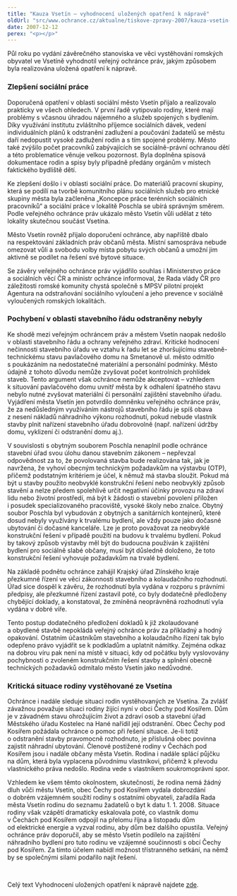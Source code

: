 ```yaml
---
title: "Kauza Vsetín – vyhodnocení uložených opatření k nápravě"
oldUrl: "src/www.ochrance.cz/aktualne/tiskove-zpravy-2007/kauza-vsetin-vyhodnoceni-ulozenych-opatreni-k-naprave"
date: 2007-12-12
perex: "<p></p>"
---
```


<!-- imported from the old website -->

<p class="Normln-web">Půl roku po vydání závěrečného stanoviska ve věci vystěhování romských obyvatel ve Vsetíně vyhodnotil veřejný ochránce práv, jakým způsobem byla realizována uložená opatření k nápravě.</p><h3 class="Nadpis2">Zlepšení sociální práce</h3><p class="Normln-web">Doporučená opatření v oblasti sociální město Vsetín přijalo a realizovalo prakticky ve všech ohledech. V první řadě vytipovalo rodiny, které mají problémy s včasnou úhradou nájemného a služeb spojených s bydlením. Díky využívání institutu zvláštního příjemce sociálních dávek, vedení individuálních plánů k odstranění zadlužení a poučování žadatelů se městu daří nedopustit vysoké zadlužení rodin a s tím spojené problémy. Město také zvýšilo počet pracovníků zabývajících se sociálně-právní ochranou dětí a této problematice věnuje velkou pozornost. Byla doplněna spisová dokumentace rodin a spisy byly případně předány orgánům v místech faktického bydliště dětí.</p><p class="Normln-web">Ke zlepšení došlo i v oblasti sociální práce. Do materiálů pracovní skupiny, která se podílí na tvorbě komunitního plánu sociálních služeb pro etnické skupiny města byla začleněna „Koncepce práce terénních sociálních pracovníků“ a sociální práce v lokalitě Poschla se ubírá správným směrem. Podle veřejného ochránce práv ukázalo město Vsetín vůli udělat z této lokality skutečnou součást Vsetína.</p><p class="Normln-web">Město Vsetín rovněž přijalo doporučení ochránce, aby napříště dbalo na respektování základních práv občanů města. Místní samospráva nebude omezovat vůli a svobodu volby místa pobytu svých občanů a umožní jim aktivně se podílet na řešení své bytové situace.</p><p class="Normln-web">Se závěry veřejného ochránce práv vyjádřilo souhlas i Ministerstvo práce a sociálních věcí ČR a ministr ochránce informoval, že Rada vlády ČR pro záležitosti romské komunity chystá společně s MPSV pilotní projekt Agentura na odstraňování sociálního vyloučení a jeho prevence v sociálně vyloučených romských lokalitách.</p><h3 class="Nadpis2">Pochybení v oblasti stavebního řádu odstraněny nebyly</h3><p class="Normln-web">Ke shodě mezi veřejným ochráncem práv a městem Vsetín naopak nedošlo v oblasti stavebního řádu a ochrany veřejného zdraví. Kritické hodnocení nečinnosti stavebního úřadu ve vztahu k řadu let se zhoršujícímu stavebně-technickému stavu pavlačového domu na Smetanově ul. město odmítlo s poukázáním na nedostatečné materiální a personální podmínky. Město údajně z tohoto důvodu nemůže zvyšovat počet kontrolních prohlídek staveb. Tento argument však ochránce nemůže akceptovat – vzhledem k situování pavlačového domu uvnitř města by k odhalení špatného stavu nebylo nutné zvyšovat materiální či personální zajištění stavebního úřadu. Vyjádření města Vsetín jen potvrdilo domněnku veřejného ochránce práv, že za nedůsledným využíváním nástrojů stavebního řádu je spíš obava z nesení nákladů náhradního výkonu rozhodnutí, pokud nebude vlastník stavby plnit nařízení stavebního úřadu dobrovolně (např. nařízení údržby domu, vyklizení či odstranění domu aj.).</p><p class="Normln-web">V souvislosti s obytným souborem Poschla nenaplnil podle ochránce stavební úřad svou úlohu danou stavebním zákonem – nepřevzal odpovědnost za to, že povolovaná stavba bude realizována tak, jak je navržena, že vyhoví obecným technickým požadavkům na výstavbu (OTP), přičemž podstatným kritériem je účel, k němuž má stavba sloužit. Pokud má být u stavby použito neobvyklé konstrukční řešení nebo neobvyklý způsob stavění a nelze předem spolehlivě určit negativní účinky provozu na zdraví lidu nebo životní prostředí, má být k žádosti o stavební povolení přiložen i posudek specializovaného pracoviště, vysoké školy nebo znalce. Obytný soubor Poschla byl vybudován z obytných a sanitárních kontejnerů, které dosud nebyly využívány k trvalému bydlení, ale vždy pouze jako dočasné ubytování či dočasné kanceláře. Lze je proto považovat za neobvyklé konstrukční řešení v případě použití na budovu k trvalému bydlení. Pokud by takový způsob výstavby měl být do budoucna používán k zajištění bydlení pro sociálně slabé občany, musí být důsledně doloženo, že toto konstrukční řešení vyhovuje požadavkům na trvalé bydlení.</p><p class="Normln-web">Na základě podnětu ochránce zahájil Krajský úřad Zlínského kraje přezkumné řízení ve věci zákonnosti stavebního a kolaudačního rozhodnutí. Úřad sice dospěl k závěru, že rozhodnutí byla vydána v rozporu s právními předpisy, ale přezkumné řízení zastavil poté, co byly dodatečně předloženy chybějící doklady, a konstatoval, že zmíněná neoprávněná rozhodnutí vyla vydána v dobré víře.</p><p class="Normln-web">Tento postup dodatečného předložení dokladů k již zkolaudované a obydlené stavbě nepokládá veřejný ochránce práv za příkladný a hodný opakování. Ostatním účastníkům stavebního a kolaudačního řízení tak bylo odepřeno právo vyjádřit se k podkladům a uplatnit námitky. Zejména odkaz na dobrou víru pak není na místě v situaci, kdy od počátku byly vyslovovány pochybnosti o zvoleném konstrukčním řešení stavby a splnění obecně technických požadavků odmítalo město Vsetín jako nedůvodné.</p><h3 class="Nadpis2">Kritická situace rodiny vystěhované ze Vsetína</h3><p class="Normln-web">Ochránce i nadále sleduje situaci rodin vystěhovaných ze Vsetína. Za zvlášť závažnou považuje situaci rodiny žijící nyní v obci Čechy pod Kosířem. Dům je v závadném stavu ohrožujícím život a zdraví osob a stavební úřad Městského úřadu Kostelec na Hané nařídil její odstranění. Obec Čechy pod Kosířem požádala ochránce o pomoc při řešení situace. Je-li totiž o odstranění stavby pravomocně rozhodnuto, je příslušná obec povinna zajistit náhradní ubytování. Členové postižené rodiny v Čechách pod Kosířem jsou i nadále občany města Vsetín. Rodina i nadále splácí půjčku na dům, která byla vyplacena původnímu vlastníkovi, přičemž k převodu vlastnického práva nedošlo. Rodina vede s vlastníkem soukromoprávní spor.</p><p class="Normln-web">Vzhledem ke všem těmto okolnostem, skutečnosti, že rodina nemá žádný dluh vůči městu Vsetín, obec Čechy pod Kosířem vydala dobrozdání o dobrém vzájemném soužití rodiny s ostatními obyvateli, zařadila Rada města Vsetín rodinu do seznamu žadatelů o byt k datu 1. 1. 2008. Situace rodiny však vzápětí dramaticky eskalovala poté, co vlastník domu v Čechách pod Kosířem odpojil na přelomu října a listopadu dům od elektrické energie a vyzval rodinu, aby dům bez dalšího opustila. Veřejný ochránce práv doporučil, aby se město Vsetín podílelo na zajištění náhradního bydlení pro tuto rodinu ve vzájemné součinnosti s obcí Čechy pod Kosířem. Za tímto účelem nabídl možnost třístranného setkání, na němž by se společnými silami podařilo najít řešení.</p><p class="Normln-web"> </p><p class="Normln-web">Celý text Vyhodnocení uložených opatření k nápravě najdete <a href="dokumenty/dokument.php?back=/cinnost/stanoviska.php&amp;doc=857">zde</a>.</p><p class="Normln-web"> </p>
